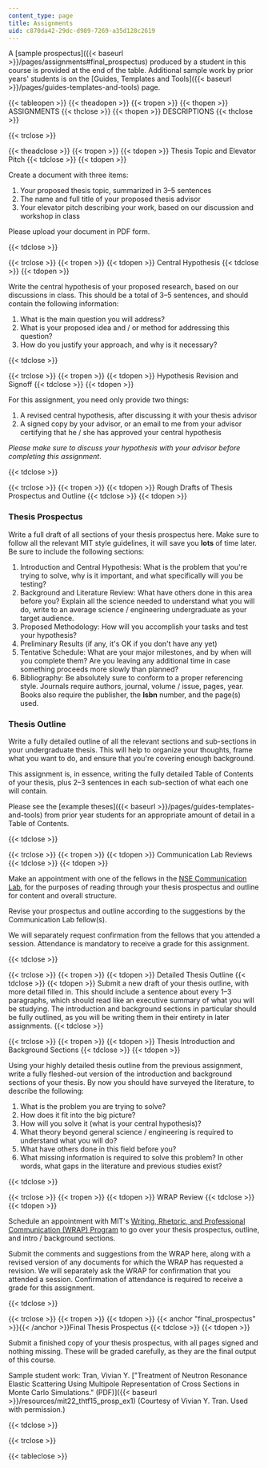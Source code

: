 ```yaml
---
content_type: page
title: Assignments
uid: c870da42-29dc-d989-7269-a35d128c2619
---
```


A [sample prospectus]({{< baseurl >}}/pages/assignments#final_prospectus) produced by a student in this course is provided at the end of the table. Additional sample work by prior years' students is on the [Guides, Templates and Tools]({{< baseurl >}}/pages/guides-templates-and-tools) page.

{{< tableopen >}}
{{< theadopen >}}
{{< tropen >}}
{{< thopen >}}
ASSIGNMENTS
{{< thclose >}}
{{< thopen >}}
DESCRIPTIONS
{{< thclose >}}

{{< trclose >}}

{{< theadclose >}}
{{< tropen >}}
{{< tdopen >}}
Thesis Topic and Elevator Pitch
{{< tdclose >}}
{{< tdopen >}}


Create a document with three items:

1.  Your proposed thesis topic, summarized in 3–5 sentences
2.  The name and full title of your proposed thesis advisor
3.  Your elevator pitch describing your work, based on our discussion and workshop in class

Please upload your document in PDF form.


{{< tdclose >}}

{{< trclose >}}
{{< tropen >}}
{{< tdopen >}}
Central Hypothesis
{{< tdclose >}}
{{< tdopen >}}


Write the central hypothesis of your proposed research, based on our discussions in class. This should be a total of 3–5 sentences, and should contain the following information:

1.  What is the main question you will address?
2.  What is your proposed idea and / or method for addressing this question?
3.  How do you justify your approach, and why is it necessary?


{{< tdclose >}}

{{< trclose >}}
{{< tropen >}}
{{< tdopen >}}
Hypothesis Revision and Signoff
{{< tdclose >}}
{{< tdopen >}}


For this assignment, you need only provide two things:

1.  A revised central hypothesis, after discussing it with your thesis advisor
2.  A signed copy by your advisor, or an email to me from your advisor certifying that he / she has approved your central hypothesis

_Please make sure to discuss your hypothesis with your advisor before completing this assignment_.


{{< tdclose >}}

{{< trclose >}}
{{< tropen >}}
{{< tdopen >}}
Rough Drafts of Thesis Prospectus and Outline
{{< tdclose >}}
{{< tdopen >}}


### Thesis Prospectus

Write a full draft of all sections of your thesis prospectus here. Make sure to follow all the relevant MIT style guidelines, it will save you **lots** of time later. Be sure to include the following sections:

1.  Introduction and Central Hypothesis: What is the problem that you're trying to solve, why is it important, and what specifically will you be testing?
2.  Background and Literature Review: What have others done in this area before you? Explain all the science needed to understand what you will do, write to an average science / engineering undergraduate as your target audience.
3.  Proposed Methodology: How will you accomplish your tasks and test your hypothesis?
4.  Preliminary Results (if any, it's OK if you don't have any yet)
5.  Tentative Schedule: What are your major milestones, and by when will you complete them? Are you leaving any additional time in case something proceeds more slowly than planned?
6.  Bibliography: Be absolutely sure to conform to a proper referencing style. Journals require authors, journal, volume / issue, pages, year. Books also require the publisher, the **Isbn** number, and the page(s) used.

### Thesis Outline

Write a fully detailed outline of all the relevant sections and sub-sections in your undergraduate thesis. This will help to organize your thoughts, frame what you want to do, and ensure that you're covering enough background.

This assignment is, in essence, writing the fully detailed Table of Contents of your thesis, plus 2–3 sentences in each sub-section of what each one will contain.

Please see the [example theses]({{< baseurl >}}/pages/guides-templates-and-tools) from prior year students for an appropriate amount of detail in a Table of Contents.


{{< tdclose >}}

{{< trclose >}}
{{< tropen >}}
{{< tdopen >}}
Communication Lab Reviews
{{< tdclose >}}
{{< tdopen >}}


Make an appointment with one of the fellows in the [NSE Communication Lab](http://web.mit.edu/nse/education/commlab/), for the purposes of reading through your thesis prospectus and outline for content and overall structure.

Revise your prospectus and outline according to the suggestions by the Communication Lab fellow(s).

We will separately request confirmation from the fellows that you attended a session. Attendance is mandatory to receive a grade for this assignment.


{{< tdclose >}}

{{< trclose >}}
{{< tropen >}}
{{< tdopen >}}
Detailed Thesis Outline
{{< tdclose >}}
{{< tdopen >}}
Submit a new draft of your thesis outline, with more detail filled in. This should include a sentence about every 1–3 paragraphs, which should read like an executive summary of what you will be studying. The introduction and background sections in particular should be fully outlined, as you will be writing them in their entirety in later assignments.
{{< tdclose >}}

{{< trclose >}}
{{< tropen >}}
{{< tdopen >}}
Thesis Introduction and Background Sections
{{< tdclose >}}
{{< tdopen >}}


Using your highly detailed thesis outline from the previous assignment, write a fully fleshed-out version of the introduction and background sections of your thesis. By now you should have surveyed the literature, to describe the following:

1.  What is the problem you are trying to solve?
2.  How does it fit into the big picture?
3.  How will you solve it (what is your central hypothesis)?
4.  What theory beyond general science / engineering is required to understand what you will do?
5.  What have others done in this field before you?
6.  What missing information is required to solve this problem? In other words, what gaps in the literature and previous studies exist?


{{< tdclose >}}

{{< trclose >}}
{{< tropen >}}
{{< tdopen >}}
WRAP Review
{{< tdclose >}}
{{< tdopen >}}


Schedule an appointment with MIT's [Writing, Rhetoric, and Professional Communication (WRAP) Program](http://cmsw.mit.edu/education/writing-rhetoric-professional-communication/) to go over your thesis prospectus, outline, and intro / background sections.

Submit the comments and suggestions from the WRAP here, along with a revised version of any documents for which the WRAP has requested a revision. We will separately ask the WRAP for confirmation that you attended a session. Confirmation of attendance is required to receive a grade for this assignment.


{{< tdclose >}}

{{< trclose >}}
{{< tropen >}}
{{< tdopen >}}
{{< anchor "final_prospectus" >}}{{< /anchor >}}Final Thesis Prospectus
{{< tdclose >}}
{{< tdopen >}}


Submit a finished copy of your thesis prospectus, with all pages signed and nothing missing. These will be graded carefully, as they are the final output of this course.

Sample student work: Tran, Vivian Y. ["Treatment of Neutron Resonance Elastic Scattering Using Multipole Representation of Cross Sections in Monte Carlo Simulations." (PDF)]({{< baseurl >}}/resources/mit22_thtf15_prosp_ex1) (Courtesy of Vivian Y. Tran. Used with permission.)


{{< tdclose >}}

{{< trclose >}}

{{< tableclose >}}